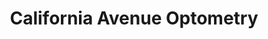 ---
title: "California Avenue Optometry"
url: /palo-alto/california-avenue-optometry/
shop: Optiker
---